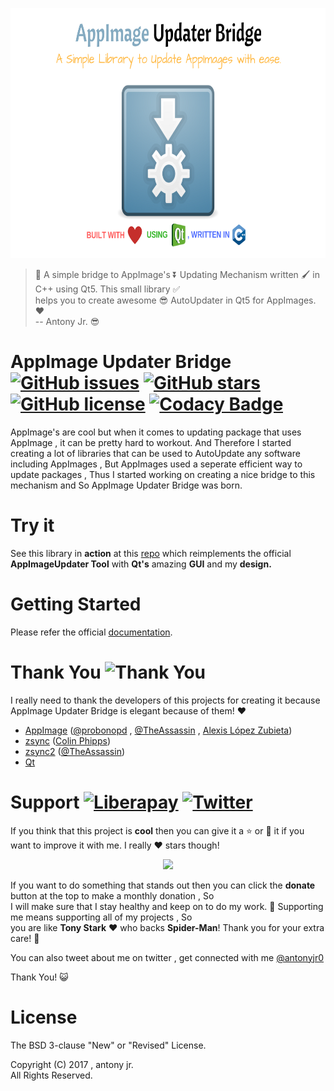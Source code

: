 <p align="center">
  <img src=".img/poster.png" height="400px" width=auto alt="AppImageUpdaterBridge Poster">  <br>
</p>


> :rocket: A simple bridge to AppImage's :arrow_double_down: Updating Mechanism written :paintbrush: in C++ using Qt5. This small library :white_check_mark:   
> helps you to create awesome :sunglasses: AutoUpdater in Qt5 for AppImages. :heart:   
> -- Antony Jr. :sunglasses:


# AppImage Updater Bridge [![GitHub issues](https://img.shields.io/github/issues/antony-jr/AppImageUpdaterBridge.svg?style=flat-square)](https://github.com/antony-jr/AppImageUpdaterBridge/issues) [![GitHub stars](https://img.shields.io/github/stars/antony-jr/AppImageUpdaterBridge.svg?style=flat-square)](https://github.com/antony-jr/AppImageUpdaterBridge/stargazers) [![GitHub license](https://img.shields.io/github/license/antony-jr/AppImageUpdaterBridge.svg?style=flat-square)](https://github.com/antony-jr/AppImageUpdaterBridge/blob/master/LICENSE) [![Codacy Badge](https://api.codacy.com/project/badge/Grade/8ec8eac35a304883829b785d298b6fa6)](https://www.codacy.com/app/antony-jr/AppImageUpdaterBridge?utm_source=github.com&amp;utm_medium=referral&amp;utm_content=antony-jr/AppImageUpdaterBridge&amp;utm_campaign=Badge_Grade)

AppImage's are cool but when it comes to updating package that uses AppImage , it can be pretty hard to workout. And Therefore I started creating a lot of libraries that can be used to AutoUpdate any software including AppImages , But AppImages used a seperate efficient way to update packages , Thus I started working on creating a nice bridge to this mechanism and So AppImage Updater Bridge was born.

# Try it

See this library in **action** at this [repo](https://github.com/antony-jr/AppImageUpdater) which reimplements the official   
**AppImageUpdater Tool** with **Qt's** amazing **GUI** and my **design.**


# Getting Started

Please refer the official [documentation](https://antony-jr.github.io/AppImageUpdaterBridge).

# Thank You ![Thank You](https://img.shields.io/badge/Always-Say%20Thank%20You!-blue.svg?style=flat-square)

I really need to thank the developers of this projects for creating it because AppImage Updater Bridge is elegant because of them! :heart:   

* [AppImage](https://github.com/AppImage) ([@probonopd](https://github.com/probonopd) , [@TheAssassin](https://github.com/TheAssassin) , [Alexis López Zubieta](https://github.com/azubieta))
* [zsync](https://github.com/cph6/zsync) ([Colin Phipps](https://github.com/cph6))
* [zsync2](https://github.com/AppImage/zsync2) ([@TheAssassin](https://github.com/TheAssassin))
* [Qt](https://github.com/qt)


# Support [![Liberapay](https://liberapay.com/assets/widgets/donate.svg)](https://liberapay.com/antonyjr/donate) [![Twitter](https://img.shields.io/twitter/url/https/github.com/antony-jr/AppImageUpdaterBridge.svg?style=social)](https://twitter.com/intent/tweet?text=Checkout%20%23AppImage%20Updater%20Bridge%20at%20https%3A%2F%2Fgithub.com%2Fantony-jr%2FAppImageUpdaterBridge)

If you think that this project is **cool** then you can give it a :star: or :fork_and_knife: it if you want to improve it with me. I really :heart: stars though!   

<p align="center">
    <a href="https://liberapay.com/antonyjr/donate">
       <img src="https://liberapay.com/assets/widgets/donate.svg">
    </a>
</p>


If you want to do something that stands out then you can click the **donate** button at the top to make a monthly donation , So   
I will make sure that I stay healthy and keep on to do my work. :briefcase: Supporting me means supporting all of my projects , So   
you are like **Tony Stark** :heart: who backs **Spider-Man**! Thank you for your extra care! :dog:   

You can also tweet about me on twitter , get connected with me [@antonyjr0](https://twitter.com/antonyjr0)

Thank You! :smiley_cat:

# License

The BSD 3-clause "New" or "Revised" License.

Copyright (C) 2017 , antony jr.   
All Rights Reserved.
